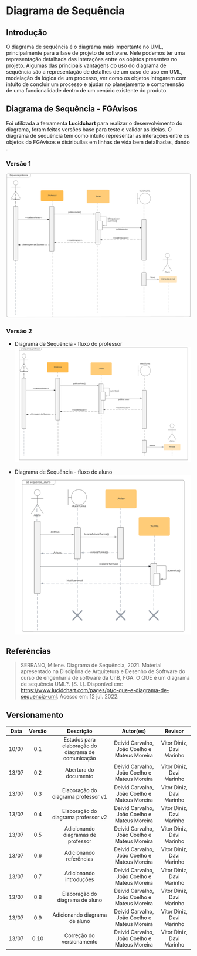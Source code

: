 # Diagrama de Sequência

## Introdução

O diagrama de sequência é o diagrama mais importante no UML, principalmente para a fase de projeto de software. Nele podemos ter uma representação detalhada das interações entre os objetos presentes no projeto.
Algumas das principais vantagens do uso do diagrama de sequência são a representação de detalhes de um caso de uso em UML, modelação da lógica de um processo, ver como os objetos integarem com intuito de concluir um processo e ajudar no planejamento e compreensão de uma funcionalidade dentro de um cenário existente do produto.

## Diagrama de Sequência - FGAvisos

Foi utilizada a ferramenta **Lucidchart** para realizar o desenvolvimento do diagrama, foram feitas versões base para teste e validar as ideias.
O diagrama de sequência tem como intuito representar as interações entre os objetos do FGAvisos e distribuílas em linhas de vida bem detalhadas, dando .

### Versão 1

![Diagrama de Sequência - Sequência professor v1](../assets/img/Diagrama_Sequencia_Professorv1.png)

### Versão 2

- Diagrama de Sequência - fluxo do professor
  ![Diagrama de Sequência - Sequência professor v2](../assets/img/Diagrama_Sequencia_Professorv2.png)

- Diagrama de Sequência - fluxo do aluno
  ![Diagrama de Sequência - Sequência aluno v2](../assets/img/Diagrama_Sequencia_Aluno.png)

## Referências

> SERRANO, Milene. Diagrama de Sequência, 2021. Material apresentado na Disciplina de Arquitetura e Desenho de Software do curso de engenharia de software da UnB, FGA.
> O QUE é um diagrama de sequência UML?. [S. l.]. Disponível em: https://www.lucidchart.com/pages/pt/o-que-e-diagrama-de-sequencia-uml. Acesso em: 12 jul. 2022.

## Versionamento

| Data  | Versão |                     Descrição                      |                   Autor(es)                   | Revisor |
| :---: | :----: | :------------------------------------------------: | :-------------------------------------------: | :-----: |
| 10/07 |  0.1   | Estudos para elaboração do diagrama de comunicação | Deivid Carvalho, João Coelho e Mateus Moreira |    Vitor Diniz, Davi Marinho     |
| 13/07 |  0.2   |               Abertura do documento                | Deivid Carvalho, João Coelho e Mateus Moreira |    Vitor Diniz, Davi Marinho     |
| 13/07 |  0.3   |        Elaboração do diagrama professor v1         | Deivid Carvalho, João Coelho e Mateus Moreira |    Vitor Diniz, Davi Marinho     |
| 13/07 |  0.4   |        Elaboração do diagrama professor v2         | Deivid Carvalho, João Coelho e Mateus Moreira |    Vitor Diniz, Davi Marinho     |
| 13/07 |  0.5   |         Adicionando diagramas de professor         | Deivid Carvalho, João Coelho e Mateus Moreira |    Vitor Diniz, Davi Marinho     |
| 13/07 |  0.6   |              Adicionando referências               | Deivid Carvalho, João Coelho e Mateus Moreira |    Vitor Diniz, Davi Marinho     |
| 13/07 |  0.7   |              Adicionando introduções               | Deivid Carvalho, João Coelho e Mateus Moreira |    Vitor Diniz, Davi Marinho     |
| 13/07 |  0.8   |          Elaboração do diagrama de aluno           | Deivid Carvalho, João Coelho e Mateus Moreira |    Vitor Diniz, Davi Marinho     |
| 13/07 |  0.9   |           Adicionando diagrama de aluno            | Deivid Carvalho, João Coelho e Mateus Moreira |    Vitor Diniz, Davi Marinho     |
| 13/07 |  0.10  |             Correção do versionamento              | Deivid Carvalho, João Coelho e Mateus Moreira |    Vitor Diniz, Davi Marinho     |
